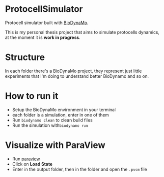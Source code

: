 # ProtocellSimulator

Protocell simulator built with [BioDynaMo](http://biodynamo.web.cern.ch/).

This is my personal thesis project that aims to simulate protocells dynamics, at the moment it is __work in progress__.
# Structure
In each folder there's a BioDynaMo project, they represent just little experiments that I'm doing to understand better BioDynamo and so on.
# How to run it

* Setup the BioDynaMo environment in your terminal
* each folder is a simulation, enter in one of them
* Run `biodynamo clean` to clean build files 
* Run the simulation with`biodynamo run`

# Visualize with ParaView

* Run [paraview](https://www.paraview.org/)
* Click on **Load State**
* Enter in the output folder, then in the <project name> folder and open the `.pvsm` file
  
  
